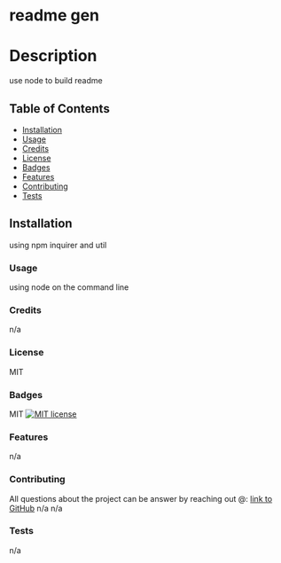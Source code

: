 
  # readme gen
    
  # Description 
  use node to build readme
  ## Table of Contents
  * [Installation](#installation)
 * [Usage](#usage)
 * [Credits](#credits)
 * [License](#license)
 * [Badges](#badges)
 * [Features](#features)
 * [Contributing](#contributing)
 * [Tests](#tests)

 ## Installation
 using npm inquirer and util
 ### Usage 
 using node on the command line
 ### Credits
 n/a
 ### License
 MIT
 ### Badges
 MIT [![MIT license](https://img.shields.io/badge/License-MIT-blue.svg)](http://perso.crans.org/besson/LICENSE.html)
 ### Features
 n/a
 ### Contributing  
 All questions about the project can be answer by reaching out @:
 [link to GitHub](https://github.com/FlipFlaptheTraitor)
 n/a
 n/a
 ### Tests
 n/a 
  
